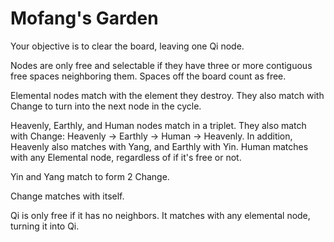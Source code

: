 # Mofang's Garden

Your objective is to clear the board, leaving one Qi node.

Nodes are only free and selectable if they have three or more contiguous free spaces neighboring them. Spaces off the board
count as free.

Elemental nodes match with the element they destroy. They also match with Change to turn into the next node in the cycle.

Heavenly, Earthly, and Human nodes match in a triplet. They also match with Change: Heavenly -> Earthly -> Human -> Heavenly.
In addition, Heavenly also matches with Yang, and Earthly with Yin. Human matches with any Elemental node, regardless of if it's free or not.

Yin and Yang match to form 2 Change.

Change matches with itself.

Qi is only free if it has no neighbors. It matches with any elemental node, turning it into Qi.
